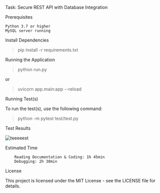Task: Secure REST API with Database Integration

Prerequisites

    Python 3.7 or higher
    MySQL server running
    

Install Dependencies

> pip install -r requirements.txt


Running the Application

> python run.py

or

> uvicorn app.main:app --reload

Running Test(s)

To run the test(s), use the following command:


> python -m pytest test/test.py




Test Results


   ![teeeeest](https://github.com/meta4r/Task411/assets/123734096/362964fd-739b-468b-9474-bca7ac5275c4)




Estimated Time

        Reading Documentation & Coding: 1h 45min
        Debugging: 2h 30min







License

This project is licensed under the MIT License - see the LICENSE file for details.
